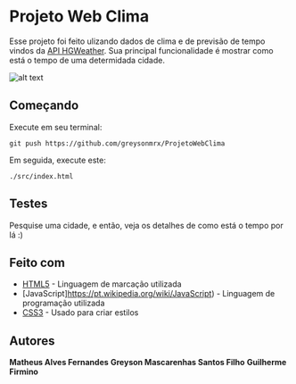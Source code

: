 # Projeto Web Clima

Esse projeto foi feito ulizando dados de clima e de previsão de tempo vindos da [API HGWeather](https://hgbrasil.com/status/weather). Sua principal funcionalidade é mostrar como está o tempo de uma determidada cidade.

![alt text](https://github.com/greysonmrx/ProjetoWebClima/images/readme.png)

## Começando

Execute em seu terminal:

```
git push https://github.com/greysonmrx/ProjetoWebClima
```

Em seguida, execute este:

```
./src/index.html
```

## Testes

Pesquise uma cidade, e então, veja os detalhes de como está o tempo por lá :)

## Feito com

* [HTML5](https://pt.wikipedia.org/wiki/HTML5) - Linguagem de marcação utilizada
* [JavaScript]https://pt.wikipedia.org/wiki/JavaScript) - Linguagem de programação utilizada
* [CSS3](https://pt.wikipedia.org/wiki/Cascading_Style_Sheets) - Usado para criar estilos

## Autores

**Matheus Alves Fernandes**
**Greyson Mascarenhas Santos Filho**
**Guilherme Firmino**
